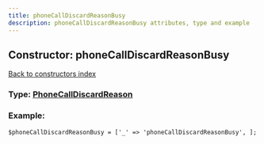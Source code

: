 ```yaml
---
title: phoneCallDiscardReasonBusy
description: phoneCallDiscardReasonBusy attributes, type and example
---
```

## Constructor: phoneCallDiscardReasonBusy  
[Back to constructors index](index.md)






### Type: [PhoneCallDiscardReason](../types/PhoneCallDiscardReason.md)


### Example:

```
$phoneCallDiscardReasonBusy = ['_' => 'phoneCallDiscardReasonBusy', ];
```  

